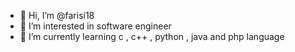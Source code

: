 - 👋 Hi, I’m @farisi18
- 👀 I’m interested in software engineer
- 🌱 I’m currently learning c , c++ , python , java and php language

